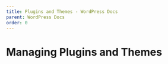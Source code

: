 ```yaml
---
title: Plugins and Themes - WordPress Docs
parent: WordPress Docs
order: 0
---
```


# Managing Plugins and Themes